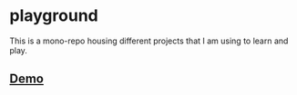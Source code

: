 # playground

This is a mono-repo housing different projects that I am using to learn and play.
## [Demo](https://playground.writebetacode.com)
